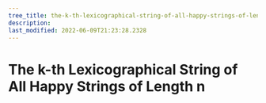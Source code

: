 ```yaml
---
tree_title: the-k-th-lexicographical-string-of-all-happy-strings-of-length-n
description: 
last_modified: 2022-06-09T21:23:28.2328
---
```


# The k-th Lexicographical String of All Happy Strings of Length n
